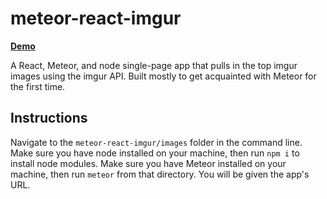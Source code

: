 # meteor-react-imgur

**[Demo](https://meteor-react-imgur.herokuapp.com)**

A React, Meteor, and node single-page app that pulls in the top imgur images using the imgur API. Built mostly to get acquainted with Meteor for the first time.

## Instructions

Navigate to the `meteor-react-imgur/images` folder in the command line. Make sure you have node installed on your machine, then run `npm i` to install node modules. Make sure you have Meteor installed on your machine, then run `meteor` from that directory. You will be given the app's URL.
